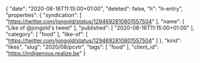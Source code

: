 {
  "date": "2020-08-16T11:15:00+01:00",
  "deleted": false,
  "h": "h-entry",
  "properties": {
    "syndication": [
      "https://twitter.com/jongold/status/1294692810801557504"
    ],
    "name": [
      "Like of @jongold's tweet"
    ],
    "published": [
      "2020-08-16T11:15:00+01:00"
    ],
    "category": [
      "food"
    ],
    "like-of": [
      "https://twitter.com/jongold/status/1294692810801557504"
    ]
  },
  "kind": "likes",
  "slug": "2020/08/pcvtr",
  "tags": [
    "food"
  ],
  "client_id": "https://indigenous.realize.be"
}
